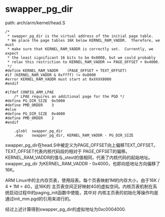 swapper_pg_dir
========================================

path: arch/arm/kernel/head.S
```
/*
 * swapper_pg_dir is the virtual address of the initial page table.
 * We place the page tables 16K below KERNEL_RAM_VADDR.  Therefore, we must
 * make sure that KERNEL_RAM_VADDR is correctly set.  Currently, we expect
 * the least significant 16 bits to be 0x8000, but we could probably
 * relax this restriction to KERNEL_RAM_VADDR >= PAGE_OFFSET + 0x4000.
 */
#define KERNEL_RAM_VADDR    (PAGE_OFFSET + TEXT_OFFSET)
#if (KERNEL_RAM_VADDR & 0xffff) != 0x8000
#error KERNEL_RAM_VADDR must start at 0xXXXX8000
#endif

#ifdef CONFIG_ARM_LPAE
    /* LPAE requires an additional page for the PGD */
#define PG_DIR_SIZE  0x5000
#define PMD_ORDER    3
#else
#define PG_DIR_SIZE  0x4000
#define PMD_ORDER    2
#endif

    .globl  swapper_pg_dir
    .equ    swapper_pg_dir, KERNEL_RAM_VADDR - PG_DIR_SIZE
```

swapper_pg_dir在head.S中被定义为PAGE_OFFSET向上偏移TEXT_OFFSET。TEXT_OFFSET代表内核代码段的相对于
PAGE_OFFSET的偏移。KERNEL_RAM_VADDR的值与_stext的值相同，代表了内核代码的起始地址。swapper_pg_dir
为KERNEL_RAM_VADDR - 0x4000，也即向低地址方向偏移了16K。

ARM Linux中的主内存页表，使用段表。每个页表映射1M的内存大小，由于16K / 4 * 1M = 4G，这16K的
主页表空间正好映射4G的虚拟空间。内核页表机制在系统启动过程中的paging_init函数中使能，其中对
内核主页表的初始化等操作均是通过init_mm.pgd的引用来进行的。

经过上述计算得到swapper_pg_dir的虚拟地址为0xc0004000.